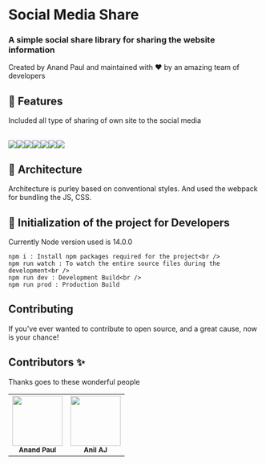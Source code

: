 
# Social Media Share
### A simple social share library for sharing the website information
Created by Anand Paul and maintained with ❤️ by an amazing team of developers

## 📢 Features 

Included all type of sharing of own site to the social media<br /><br />

<img src="https://img.icons8.com/color/48/000000/facebook-new.png"/><img src="https://img.icons8.com/color/48/000000/linkedin.png"/><img src="https://img.icons8.com/color/48/000000/whatsapp.png"/><img src="https://img.icons8.com/color/48/000000/send.png"/><img src="https://img.icons8.com/color/48/000000/instagram-new.png"/><img src="https://img.icons8.com/color/48/000000/twitter.png"/><img src="https://img.icons8.com/color/48/000000/link.png"/>

## 🔧 Architecture 

Architecture is purley based on conventional styles. And used the webpack for bundling the JS, CSS.

## 📖 Initialization of the project for Developers 

Currently Node version used is 14.0.0
```
npm i : Install npm packages required for the project<br />
npm run watch : To watch the entire source files during the development<br />
npm run dev : Development Build<br />
npm run prod : Production Build
```
## Contributing
If you've ever wanted to contribute to open source, and a great cause, now is your chance!

## Contributors ✨
Thanks goes to these wonderful people
<table>
    <tr>
        <td align="center">
            <img src="https://avatars3.githubusercontent.com/u/20293629?v=3" width="100px;" alt=""/><br />
            <sub><b>Anand Paul</b></sub>
        </td>
        <td align="center">
            <img src="https://avatars2.githubusercontent.com/u/42103978?v=3" width="100px;" alt=""/><br />
            <sub><b>Anil AJ</b></sub>
        </td>
    </tr>
</table>
